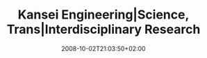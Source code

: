 ---
slug: kansei-engineering-science-rrans-interdisciplinary-research
title: "Kansei Engineering|Science, Trans|Interdisciplinary Research"
tags: ['kansei', 'interdisciplinarité']
layout: single
searchFilter: Event
publitype: presentation
subsection: lecture
institution:
    heig: 1
    logo: Chiba
    short: 'Chiba U.'
    name: "Chiba University"
    web: "https://www.chiba-u.ac.jp/"
kansei: true
research: 
    -  kansei
date: 2008-10-02T21:03:50+02:00
reference: "Lévy, P. (2008). Kansei Engineering|Science – Trans|Interdisciplinary Research, presented at the KEER International Symposium 2008, Taipei, Taiwan. October 2nd, 2008."
---